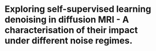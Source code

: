 # Exploring self-supervised learning denoising in diffusion MRI - A characterisation of their impact under different noise regimes.

